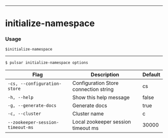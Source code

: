 ------------

# initialize-namespace

### Usage

`$initialize-namespace`

------------

```shell
$ pulsar initialize-namespace options
```

| Flag                             | Description                           | Default |
|----------------------------------|---------------------------------------|---------|
| `-cs, --configuration-store`     | Configuration Store connection string | cs      |
| `-h, --help`                     | Show this help message                | false   |
| `-g, --generate-docs`            | Generate docs                         | true    |
| `-c, --cluster`                  | Cluster name                          | c       |
| `--zookeeper-session-timeout-ms` | Local zookeeper session timeout ms    | 30000   |

